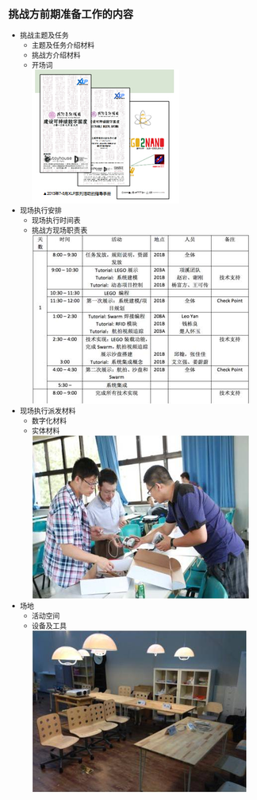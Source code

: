 ## 挑战方前期准备工作的内容

* 挑战主题及任务
	* 主题及任务介绍材料
	* 挑战方介绍材料
	* 开场词  
![0](00.jpg "0")
* 现场执行安排
	* 现场执行时间表
	* 挑战方现场职责表  
![0](01.jpg "0")
* 现场执行派发材料
	* 数字化材料
	* 实体材料  
![0](02.jpg "0")
* 场地
	* 活动空间
	* 设备及工具  
![0](03.jpg "0")